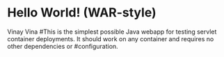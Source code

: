 Hello World! (WAR-style)
===============
Vinay
Vina
#This is the simplest possible Java webapp for testing servlet container deployments.  It should work on any container and requires no other dependencies or #configuration.
